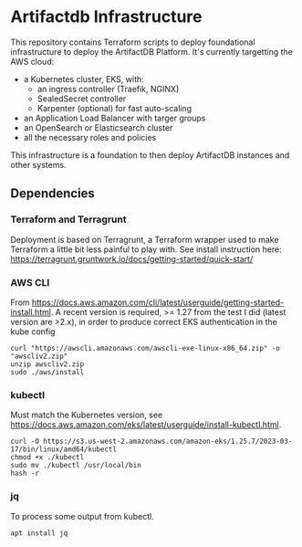 # Artifactdb Infrastructure

This repository contains Terraform scripts to deploy foundational infrastructure to deploy the ArtifactDB Platform.
It's currently targetting the AWS cloud:

- a Kubernetes cluster, EKS, with:
  - an ingress controller (Traefik, NGINX)
  - SealedSecret controller
  - Karpenter (optional) for fast auto-scaling
- an Application Load Balancer with targer groups
- an OpenSearch or Elasticsearch cluster
- all the necessary roles and policies

This infrastructure is a foundation to then deploy ArtifactDB instances and other systems.


## Dependencies

### Terraform and Terragrunt

Deployment is based on Terragrunt, a Terraform wrapper used to make Terraform a little bit less painful to play with.
See install instruction here: https://terragrunt.gruntwork.io/docs/getting-started/quick-start/


### AWS CLI

From https://docs.aws.amazon.com/cli/latest/userguide/getting-started-install.html.
A recent version is required, >= 1.27 from the test I did (latest version are >2.x), in order
to produce correct EKS authentication in the kube config

```
curl "https://awscli.amazonaws.com/awscli-exe-linux-x86_64.zip" -o "awscliv2.zip"
unzip awscliv2.zip
sudo ./aws/install
```

### kubectl

Must match the Kubernetes version, see https://docs.aws.amazon.com/eks/latest/userguide/install-kubectl.html.

```
curl -O https://s3.us-west-2.amazonaws.com/amazon-eks/1.25.7/2023-03-17/bin/linux/amd64/kubectl
chmod +x ./kubectl
sudo mv ./kubectl /usr/local/bin
hash -r
```

### jq

To process some output from kubectl.

```
apt install jq
```



